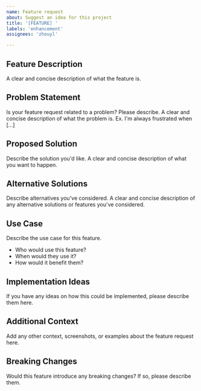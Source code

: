 ```yaml
---
name: Feature request
about: Suggest an idea for this project
title: '[FEATURE] '
labels: 'enhancement'
assignees: 'zhouyl'

---
```


## Feature Description
A clear and concise description of what the feature is.

## Problem Statement
Is your feature request related to a problem? Please describe.
A clear and concise description of what the problem is. Ex. I'm always frustrated when [...]

## Proposed Solution
Describe the solution you'd like.
A clear and concise description of what you want to happen.

## Alternative Solutions
Describe alternatives you've considered.
A clear and concise description of any alternative solutions or features you've considered.

## Use Case
Describe the use case for this feature.
- Who would use this feature?
- When would they use it?
- How would it benefit them?

## Implementation Ideas
If you have any ideas on how this could be implemented, please describe them here.

## Additional Context
Add any other context, screenshots, or examples about the feature request here.

## Breaking Changes
Would this feature introduce any breaking changes? If so, please describe them.
